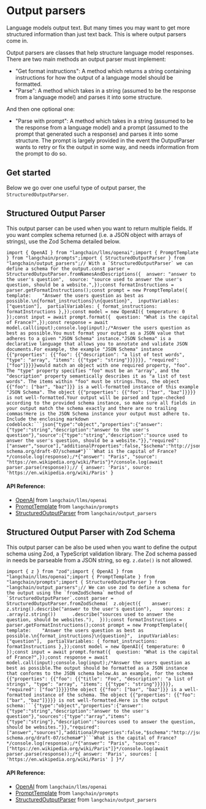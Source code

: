 Output parsers
==============

Language models output text. But many times you may want to get more structured information than just text back. This is where output parsers come in.

Output parsers are classes that help structure language model responses. There are two main methods an output parser must implement:

*   "Get format instructions": A method which returns a string containing instructions for how the output of a language model should be formatted.
*   "Parse": A method which takes in a string (assumed to be the response from a language model) and parses it into some structure.

And then one optional one:

*   "Parse with prompt": A method which takes in a string (assumed to be the response from a language model) and a prompt (assumed to the prompt that generated such a response) and parses it into some structure. The prompt is largely provided in the event the OutputParser wants to retry or fix the output in some way, and needs information from the prompt to do so.

Get started[​](#get-started "Direct link to Get started")
---------------------------------------------------------

Below we go over one useful type of output parser, the `StructuredOutputParser`.

Structured Output Parser[​](#structured-output-parser "Direct link to Structured Output Parser")
------------------------------------------------------------------------------------------------

This output parser can be used when you want to return multiple fields. If you want complex schema returned (i.e. a JSON object with arrays of strings), use the Zod Schema detailed below.

    import { OpenAI } from "langchain/llms/openai";import { PromptTemplate } from "langchain/prompts";import { StructuredOutputParser } from "langchain/output_parsers";// With a `StructuredOutputParser` we can define a schema for the output.const parser = StructuredOutputParser.fromNamesAndDescriptions({  answer: "answer to the user's question",  source: "source used to answer the user's question, should be a website.",});const formatInstructions = parser.getFormatInstructions();const prompt = new PromptTemplate({  template:    "Answer the users question as best as possible.\n{format_instructions}\n{question}",  inputVariables: ["question"],  partialVariables: { format_instructions: formatInstructions },});const model = new OpenAI({ temperature: 0 });const input = await prompt.format({  question: "What is the capital of France?",});const response = await model.call(input);console.log(input);/*Answer the users question as best as possible.You must format your output as a JSON value that adheres to a given "JSON Schema" instance."JSON Schema" is a declarative language that allows you to annotate and validate JSON documents.For example, the example "JSON Schema" instance {{"properties": {{"foo": {{"description": "a list of test words", "type": "array", "items": {{"type": "string"}}}}}}, "required": ["foo"]}}}}would match an object with one required property, "foo". The "type" property specifies "foo" must be an "array", and the "description" property semantically describes it as "a list of test words". The items within "foo" must be strings.Thus, the object {{"foo": ["bar", "baz"]}} is a well-formatted instance of this example "JSON Schema". The object {{"properties": {{"foo": ["bar", "baz"]}}}} is not well-formatted.Your output will be parsed and type-checked according to the provided schema instance, so make sure all fields in your output match the schema exactly and there are no trailing commas!Here is the JSON Schema instance your output must adhere to. Include the enclosing markdown codeblock:```json{"type":"object","properties":{"answer":{"type":"string","description":"answer to the user's question"},"source":{"type":"string","description":"source used to answer the user's question, should be a website."}},"required":["answer","source"],"additionalProperties":false,"$schema":"http://json-schema.org/draft-07/schema#"}```What is the capital of France?*/console.log(response);/*{"answer": "Paris", "source": "https://en.wikipedia.org/wiki/Paris"}*/console.log(await parser.parse(response));// { answer: 'Paris', source: 'https://en.wikipedia.org/wiki/Paris' }

#### API Reference:

*   [OpenAI](/docs/api/llms_openai/classes/OpenAI) from `langchain/llms/openai`
*   [PromptTemplate](/docs/api/prompts/classes/PromptTemplate) from `langchain/prompts`
*   [StructuredOutputParser](/docs/api/output_parsers/classes/StructuredOutputParser) from `langchain/output_parsers`

Structured Output Parser with Zod Schema[​](#structured-output-parser-with-zod-schema "Direct link to Structured Output Parser with Zod Schema")
------------------------------------------------------------------------------------------------------------------------------------------------

This output parser can be also be used when you want to define the output schema using Zod, a TypeScript validation library. The Zod schema passed in needs be parseable from a JSON string, so eg. `z.date()` is not allowed.

    import { z } from "zod";import { OpenAI } from "langchain/llms/openai";import { PromptTemplate } from "langchain/prompts";import { StructuredOutputParser } from "langchain/output_parsers";// We can use zod to define a schema for the output using the `fromZodSchema` method of `StructuredOutputParser`.const parser = StructuredOutputParser.fromZodSchema(  z.object({    answer: z.string().describe("answer to the user's question"),    sources: z      .array(z.string())      .describe("sources used to answer the question, should be websites."),  }));const formatInstructions = parser.getFormatInstructions();const prompt = new PromptTemplate({  template:    "Answer the users question as best as possible.\n{format_instructions}\n{question}",  inputVariables: ["question"],  partialVariables: { format_instructions: formatInstructions },});const model = new OpenAI({ temperature: 0 });const input = await prompt.format({  question: "What is the capital of France?",});const response = await model.call(input);console.log(input);/*Answer the users question as best as possible.The output should be formatted as a JSON instance that conforms to the JSON schema below.As an example, for the schema {{"properties": {{"foo": {{"title": "Foo", "description": "a list of strings", "type": "array", "items": {{"type": "string"}}}}}}, "required": ["foo"]}}}}the object {{"foo": ["bar", "baz"]}} is a well-formatted instance of the schema. The object {{"properties": {{"foo": ["bar", "baz"]}}}} is not well-formatted.Here is the output schema:```{"type":"object","properties":{"answer":{"type":"string","description":"answer to the user's question"},"sources":{"type":"array","items":{"type":"string"},"description":"sources used to answer the question, should be websites."}},"required":["answer","sources"],"additionalProperties":false,"$schema":"http://json-schema.org/draft-07/schema#"}```What is the capital of France?*/console.log(response);/*{"answer": "Paris", "sources": ["https://en.wikipedia.org/wiki/Paris"]}*/console.log(await parser.parse(response));/*{ answer: 'Paris', sources: [ 'https://en.wikipedia.org/wiki/Paris' ] }*/

#### API Reference:

*   [OpenAI](/docs/api/llms_openai/classes/OpenAI) from `langchain/llms/openai`
*   [PromptTemplate](/docs/api/prompts/classes/PromptTemplate) from `langchain/prompts`
*   [StructuredOutputParser](/docs/api/output_parsers/classes/StructuredOutputParser) from `langchain/output_parsers`